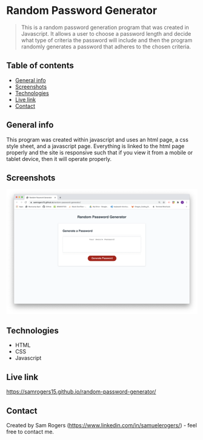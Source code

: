 # Random Password Generator
> This is a random password generation program that was created in Javascript. It allows a user to choose a password length and decide what type of criteria the password will include and then the program randomly generates a password that adheres to the chosen criteria.

## Table of contents
* [General info](#general-info)
* [Screenshots](#screenshots)
* [Technologies](#technologies)
* [Live link](#live-link)
* [Contact](#contact)

## General info
This program was created within javascript and uses an html page, a css style sheet, and a javascript page. Everything is linked to the html page properly and the site is responsive such that if you view it from a mobile or tablet device, then it will operate properly.

## Screenshots
![Random Password Generator](./Assets/images/random-password-generator-screenshot.png)

## Technologies
* HTML
* CSS
* Javascript

## Live link
https://samrogers15.github.io/random-password-generator/

## Contact
Created by Sam Rogers (https://www.linkedin.com/in/samuelerogers/) - feel free to contact me.